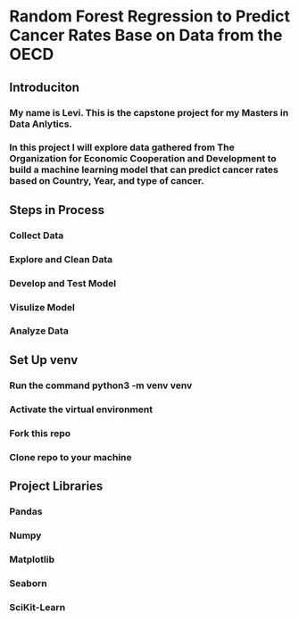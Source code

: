 # Random Forest Regression to Predict Cancer Rates Base on Data from the OECD
## Introduciton
### My name is Levi. This is the capstone project for my Masters in Data Anlytics.
### In this project I will explore data gathered from The Organization for Economic Cooperation and Development to build a machine learning model that can predict cancer rates based on Country, Year, and type of cancer. 
###
## Steps in Process
### Collect Data
### Explore and Clean Data
### Develop and Test Model
### Visulize Model
### Analyze Data
###
## Set Up venv
### Run the command python3 -m venv venv
### Activate the virtual environment
### Fork this repo
### Clone repo to your machine
###
## Project Libraries
### Pandas
### Numpy
### Matplotlib
### Seaborn
### SciKit-Learn
###


